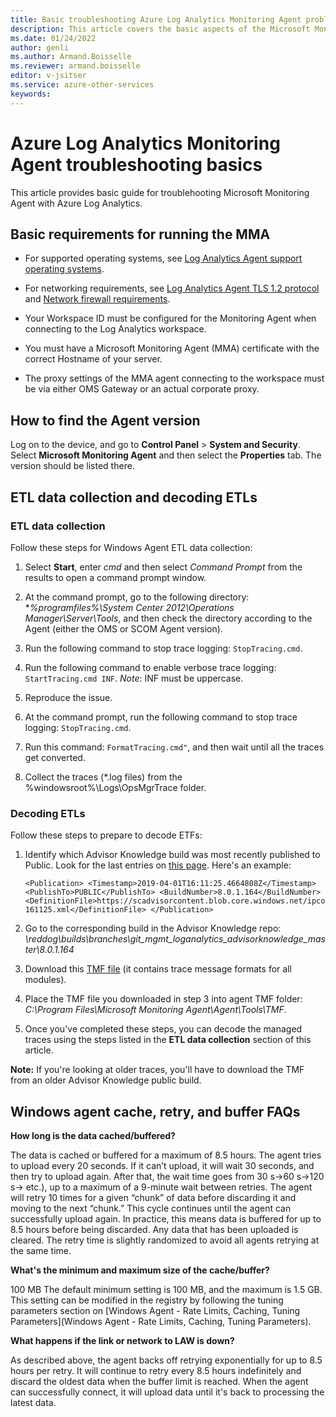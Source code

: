 ```yaml
---
title: Basic troubleshooting Azure Log Analytics Monitoring Agent problems
description: This article covers the basic aspects of the Microsoft Monitoring Agent (MMA) from Azure Log Analytics.
ms.date: 01/24/2022
author: genli 
ms.author: Armand.Boisselle
ms.reviewer: armand.boisselle
editor: v-jsitser
ms.service: azure-other-services
keywords: 
---
```


# Azure Log Analytics Monitoring Agent troubleshooting basics

This article provides basic guide for troublehooting Microsoft Monitoring Agent with Azure Log Analytics.

## Basic requirements for running the MMA

- For supported operating systems, see [Log Analytics Agent support operating systems](/azure/azure-monitor/platform/log-analytics-agent#supported-windows-operating-systems).

- For networking requirements, see [Log Analytics Agent TLS 1.2 protocol](/azure/azure-monitor/platform/log-analytics-agent#tls-12-protocol) and [Network firewall requirements](/azure/azure-monitor/platform/log-analytics-agent#network-firewall-requirements).

- Your Workspace ID must be configured for the Monitoring Agent when connecting to the Log Analytics workspace.

- You must have a Microsoft Monitoring Agent (MMA) certificate with the correct Hostname of your server.  

- The proxy settings of the MMA agent connecting to the workspace must be via either OMS Gateway or an actual corporate proxy. 

## How to find the Agent version

Log on to the device, and go to **Control Panel** > **System and Security**. Select **Microsoft Monitoring Agent** and then select the **Properties** tab. The version should be listed there.

## ETL data collection and decoding ETLs

### ETL data collection

Follow these steps for Windows Agent ETL data collection:

1. Select **Start**, enter *cmd* and then select *Command Prompt* from the results to open a command prompt window.

1. At the command prompt, go to the following directory: **%programfiles%\System Center 2012\Operations Manager\Server\Tools*, and then check the directory according to the Agent (either the OMS or SCOM Agent version).

1. Run the following command to stop trace logging: `StopTracing.cmd`.

1. Run the following command to enable verbose trace logging: `StartTracing.cmd INF`. *Note*: INF must be uppercase.

1. Reproduce the issue.

1. At the command prompt, run the following command to stop trace logging: `StopTracing.cmd`.

1. Run this command: `FormatTracing.cmd"`, and then wait until all the traces get converted.

1. Collect the traces (*.log files) from the %windowsroot%\Logs\OpsMgrTrace folder.

### Decoding ETLs

Follow these steps to prepare to decode ETFs:

1. Identify which Advisor Knowledge build was most recently published to Public. Look for the last entries on [this page](https://scadvisorcontent.blob.core.windows.net/ipcontentdirectagent/IntelligencePackHistory.xml). Here's an example:

   ```
   <Publication> <Timestamp>2019-04-01T16:11:25.4664808Z</Timestamp> <PublishTo>PUBLIC</PublishTo> <BuildNumber>8.0.1.164</BuildNumber> <DefinitionFile>https://scadvisorcontent.blob.core.windows.net/ipcontentdirectagent/ipdefinition/IntelligencePackDefinition_Promote_20190401-161125.xml</DefinitionFile> </Publication>
   ```

2. Go to the corresponding build in the Advisor Knowledge repo: *\reddog\builds\branches\git_mgmt_loganalytics_advisorknowledge_master\8.0.1.164*

1. Download this [TMF file](\reddog\builds\branches\git_mgmt_loganalytics_advisorknowledge_master\8.0.1.164\retail-amd64-deploy\Symbol\AdvisorKnowledge_8.0.1.164_Release.tmf) (it contains trace message formats for all modules).  

1. Place the TMF file you downloaded in step 3 into agent TMF folder: *C:\Program Files\Microsoft Monitoring Agent\Agent\Tools\TMF*.

1. Once you've completed these steps, you can decode the managed traces using the steps listed in the **ETL data collection** section of this article. 

**Note:** If you're looking at older traces, you'll have to download the TMF from an older Advisor Knowledge public build.

## Windows agent cache, retry, and buffer FAQs

**How long is the data cached/buffered?**

The data is cached or buffered for a maximum of 8.5 hours. The agent tries to upload every 20 seconds. If it can’t upload, it will wait 30 seconds, and then try to upload again. After that, the wait time goes from 30 s->60 s->120 s-> etc.), up to a maximum of a 9-minute wait between retries. The agent will retry 10 times for a given “chunk” of data before discarding it and moving to the next “chunk.” This cycle continues until the agent can successfully upload again. In practice, this means data is buffered for up to 8.5 hours before being discarded. Any data that has been uploaded is cleared. The retry time is slightly randomized to avoid all agents retrying at the same time.

**What's the minimum and maximum size of the cache/buffer?**

100 MB The default minimum setting is 100 MB, and the maximum is 1.5 GB. This setting can be modified in the registry by following the tuning parameters section on [Windows Agent - Rate Limits, Caching, Tuning Parameters](Windows Agent - Rate Limits, Caching, Tuning Parameters).

**What happens if the link or network to LAW is down?**

As described above, the agent backs off retrying exponentially for up to 8.5 hours per retry. It will continue to retry every 8.5 hours indefinitely and discard the oldest data when the buffer limit is reached. When the agent can successfully connect, it will upload data until it's back to processing the latest data.